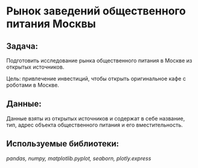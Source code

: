 # Рынок заведений общественного питания Москвы

## Задача: 

Подготовить исследование рынка общественного питания в Москве из открытых источников. 

Цель: привлечение инвестиций, чтобы открыть оригинальное кафе с роботами в Москве.  

## Данные:

Данные взяты из открытых источников и содержат в себе название, тип, адрес объекта общественного питания и его вместительность.

## Используемые библиотеки:

*pandas, numpy, matplotlib.pyplot, seaborn, plotly.express*
